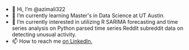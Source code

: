 - 👋 Hi, I’m @azimali322
- 🌱 I’m currently learning Master's in Data Science at UT Austin. 
- 👀 I’m currently interested in utilizing R SARIMA forecasting and time series analysis on Python parsed time series Reddit subreddit data on detecting unusual activity.
- 📫 How to reach me [on LinkedIn.](https://www.linkedin.com/in/azim-ali-b921b2161/)

<!---
azimali322/azimali322 is a ✨ special ✨ repository because its `README.md` (this file) appears on your GitHub profile.
You can click the Preview link to take a look at your changes.
--->
